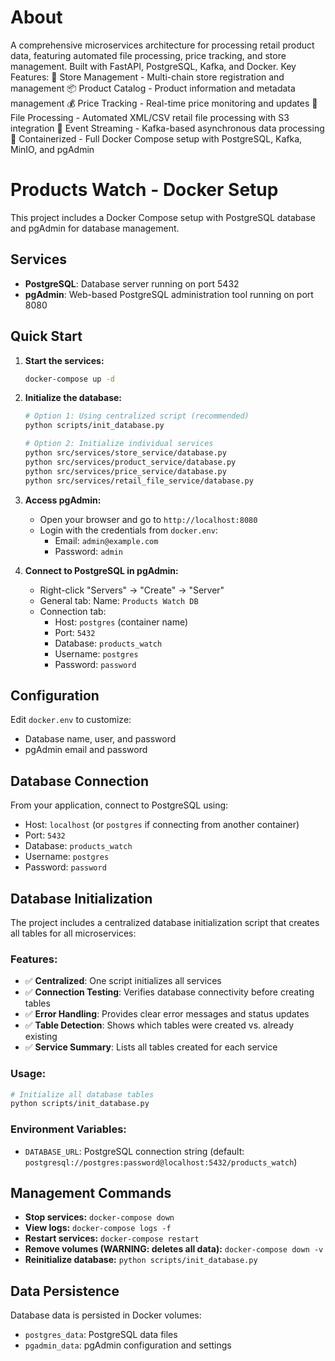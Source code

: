 # About
A comprehensive microservices architecture for processing retail product data, featuring automated file processing, price tracking, and store management. Built with FastAPI, PostgreSQL, Kafka, and Docker.
Key Features:
🏪 Store Management - Multi-chain store registration and management
📦 Product Catalog - Product information and metadata management
💰 Price Tracking - Real-time price monitoring and updates
📄 File Processing - Automated XML/CSV retail file processing with S3 integration
🔄 Event Streaming - Kafka-based asynchronous data processing
🐳 Containerized - Full Docker Compose setup with PostgreSQL, Kafka, MinIO, and pgAdmin

# Products Watch - Docker Setup

This project includes a Docker Compose setup with PostgreSQL database and pgAdmin for database management.

## Services

- **PostgreSQL**: Database server running on port 5432
- **pgAdmin**: Web-based PostgreSQL administration tool running on port 8080

## Quick Start

1. **Start the services:**
   ```bash
   docker-compose up -d
   ```

2. **Initialize the database:**
   ```bash
   # Option 1: Using centralized script (recommended)
   python scripts/init_database.py

   # Option 2: Initialize individual services
   python src/services/store_service/database.py
   python src/services/product_service/database.py
   python src/services/price_service/database.py
   python src/services/retail_file_service/database.py
   ```

3. **Access pgAdmin:**
   - Open your browser and go to `http://localhost:8080`
   - Login with the credentials from `docker.env`:
     - Email: `admin@example.com`
     - Password: `admin`

3. **Connect to PostgreSQL in pgAdmin:**
   - Right-click "Servers" → "Create" → "Server"
   - General tab: Name: `Products Watch DB`
   - Connection tab:
     - Host: `postgres` (container name)
     - Port: `5432`
     - Database: `products_watch`
     - Username: `postgres`
     - Password: `password`

## Configuration

Edit `docker.env` to customize:
- Database name, user, and password
- pgAdmin email and password

## Database Connection

From your application, connect to PostgreSQL using:
- Host: `localhost` (or `postgres` if connecting from another container)
- Port: `5432`
- Database: `products_watch`
- Username: `postgres`
- Password: `password`

## Database Initialization

The project includes a centralized database initialization script that creates all tables for all microservices:

### Features:
- ✅ **Centralized**: One script initializes all services
- ✅ **Connection Testing**: Verifies database connectivity before creating tables
- ✅ **Error Handling**: Provides clear error messages and status updates
- ✅ **Table Detection**: Shows which tables were created vs. already existing
- ✅ **Service Summary**: Lists all tables created for each service

### Usage:
```bash
# Initialize all database tables
python scripts/init_database.py
```

### Environment Variables:
- `DATABASE_URL`: PostgreSQL connection string (default: `postgresql://postgres:password@localhost:5432/products_watch`)

## Management Commands

- **Stop services:** `docker-compose down`
- **View logs:** `docker-compose logs -f`
- **Restart services:** `docker-compose restart`
- **Remove volumes (WARNING: deletes all data):** `docker-compose down -v`
- **Reinitialize database:** `python scripts/init_database.py`

## Data Persistence

Database data is persisted in Docker volumes:
- `postgres_data`: PostgreSQL data files
- `pgadmin_data`: pgAdmin configuration and settings
